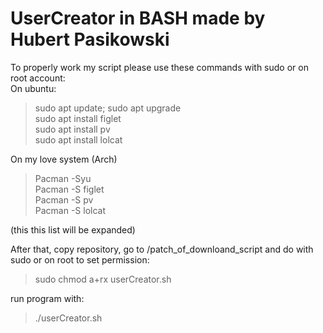 # UserCreator in BASH made by Hubert Pasikowski  
  
To properly work my script please use these commands with sudo or on root account:  
On ubuntu: 
> sudo apt update; sudo apt upgrade  
  sudo apt install figlet  
  sudo apt install pv  
  sudo apt install lolcat  
>   
On my love system (Arch)  
> Pacman -Syu  
  Pacman -S figlet  
  Pacman -S pv  
  Pacman -S lolcat  
>
(this this list will be expanded)

After that, copy repository, go to /patch_of_downloand_script and do with sudo or on root to set permission:
> sudo chmod a+rx userCreator.sh 
>
run program with:
>./userCreator.sh
>
